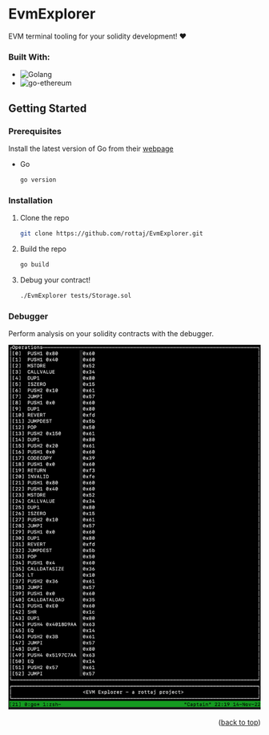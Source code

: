 # EvmExplorer

EVM terminal tooling for your solidity development! :heart:

### Built With:

* ![Golang](https://img.shields.io/badge/go-%2300ADD8.svg?style=for-the-badge&logo=go&logoColor=white)
* ![go-ethereum](https://img.shields.io/badge/Ethereum-3C3C3D?style=for-the-badge&logo=Ethereum&logoColor=white)


<!-- GETTING STARTED -->
## Getting Started

### Prerequisites
Install the latest version of Go from their [webpage](https://go.dev/doc/install)
* Go
  ```sh
  go version
  ```

### Installation
1. Clone the repo
   ```sh
   git clone https://github.com/rottaj/EvmExplorer.git
   ```
2. Build the repo
   ```sh
   go build
   ```
3. Debug your contract! 
   ```sh
   ./EvmExplorer tests/Storage.sol 
   ```

### Debugger
Perform analysis on your solidity contracts with the debugger.

![alt text](https://github.com/rottaj/EvmExplorer/blob/main/media/preview.png)

<p align="right">(<a href="#readme-top">back to top</a>)</p>
